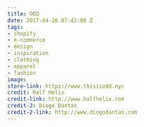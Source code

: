```yaml
---
title: ODD
date: 2017-04-26 07:42:00 Z
tags:
- shopify
- e-commerce
- design
- inspiration
- clothing
- apparel
- fashion
image: 
store-link: https://www.thisisodd.nyc
credit: Half Helix
credit-link: http://www.halfhelix.com
credit-2: Diogo Dantas
credit-2-link: http://www.diogodantas.com
---
```



